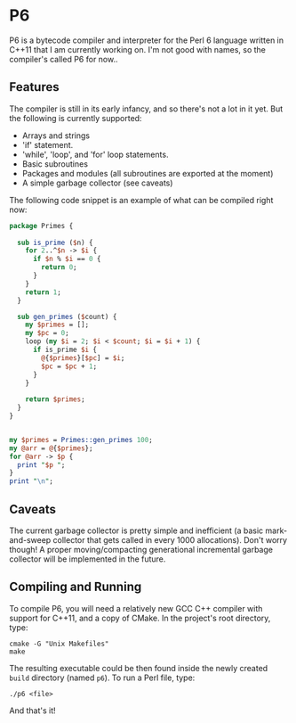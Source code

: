 P6
==

P6 is a bytecode compiler and interpreter for the Perl 6 language written in
C++11 that I am currently working on.  I'm not good with names, so the
compiler's called P6 for now..

Features
--------

The compiler is still in its early infancy, and so there's not a lot in it
yet. But the following is currently supported:

   * Arrays and strings
   * 'if' statement.
   * 'while', 'loop', and 'for' loop statements.
   * Basic subroutines
   * Packages and modules (all subroutines are exported at the moment)
   * A simple garbage collector (see caveats)
   
The following code snippet is an example of what can be compiled right now:
```perl
package Primes {
  
  sub is_prime ($n) {
    for 2..^$n -> $i {
      if $n % $i == 0 {
        return 0;
      }
    }
    return 1;
  }

  sub gen_primes ($count) {
    my $primes = [];
    my $pc = 0;
    loop (my $i = 2; $i < $count; $i = $i + 1) {
      if is_prime $i {
        @{$primes}[$pc] = $i;
        $pc = $pc + 1;
      }
    }
    
    return $primes;
  }
}


my $primes = Primes::gen_primes 100;
my @arr = @{$primes};
for @arr -> $p {
  print "$p ";
}
print "\n";
```
   
Caveats
-------

The current garbage collector is pretty simple and inefficient (a basic
mark-and-sweep collector that gets called in every 1000 allocations).
Don't worry though! A proper moving/compacting generational incremental
garbage collector will be implemented in the future.
   
Compiling and Running
---------------------

To compile P6, you will need a relatively new GCC C++ compiler with support
for C++11, and a copy of CMake.  In the project's root directory, type:
```
cmake -G "Unix Makefiles"
make
```

The resulting executable could be then found inside the newly created `build`
directory (named `p6`).  To run a Perl file, type:
```
./p6 <file>
```

And that's it!

